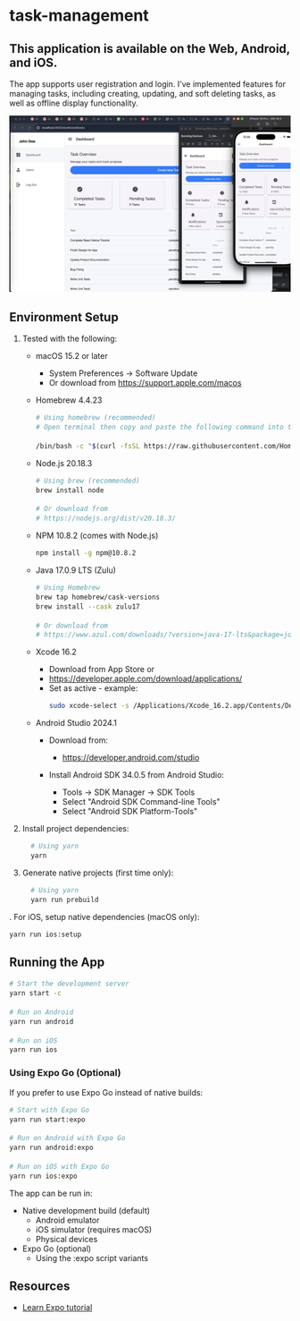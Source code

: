 # task-management

## This application is available on the Web, Android, and iOS.

The app supports user registration and login. I’ve implemented features for managing tasks, including creating, updating, and soft deleting tasks, as well as offline display functionality.

![Alt text](https://raw.githubusercontent.com/greatrandz/task-management/refs/heads/develop/assets/task-management-screenshot.png)

## Environment Setup

1. Tested with the following:

   - macOS 15.2 or later
     - System Preferences → Software Update
     - Or download from https://support.apple.com/macos


   - Homebrew 4.4.23
     ```bash
     # Using homebrew (recommended)
     # Open terminal then copy and paste the following command into the terminal

     /bin/bash -c "$(curl -fsSL https://raw.githubusercontent.com/Homebrew/install/HEAD/install.sh)" 
     ```

   - Node.js 20.18.3
     ```bash
     # Using brew (recommended)
     brew install node
     
     # Or download from
     # https://nodejs.org/dist/v20.18.3/
     ```

   - NPM 10.8.2 (comes with Node.js)
     ```bash
     npm install -g npm@10.8.2
     ```

   - Java 17.0.9 LTS (Zulu)
     ```bash
     # Using Homebrew
     brew tap homebrew/cask-versions
     brew install --cask zulu17
     
     # Or download from
     # https://www.azul.com/downloads/?version=java-17-lts&package=jdk
     ```

   - Xcode 16.2
     - Download from App Store or
     - https://developer.apple.com/download/applications/
     - Set as active - example:
       ```bash
       sudo xcode-select -s /Applications/Xcode_16.2.app/Contents/Developer
       ```

   - Android Studio 2024.1
     - Download from:
       - https://developer.android.com/studio

     - Install Android SDK 34.0.5 from Android Studio:
       - Tools → SDK Manager → SDK Tools
       - Select "Android SDK Command-line Tools"
       - Select "Android SDK Platform-Tools"

3. Install project dependencies:
   ```bash
     # Using yarn
     yarn
   ```

4. Generate native projects (first time only):
   ```bash
     # Using yarn
     yarn run prebuild
   ```

. For iOS, setup native dependencies (macOS only):
   ```bash
   yarn run ios:setup
   ```

## Running the App

```bash
# Start the development server
yarn start -c

# Run on Android
yarn run android

# Run on iOS
yarn run ios
```

### Using Expo Go (Optional)

If you prefer to use Expo Go instead of native builds:
```bash
# Start with Expo Go
yarn run start:expo

# Run on Android with Expo Go
yarn run android:expo

# Run on iOS with Expo Go
yarn run ios:expo
```

The app can be run in:
- Native development build (default)
  - Android emulator
  - iOS simulator (requires macOS)
  - Physical devices
- Expo Go (optional)
  - Using the :expo script variants

## Resources

- [Learn Expo tutorial](https://docs.expo.dev/tutorial/introduction/)
